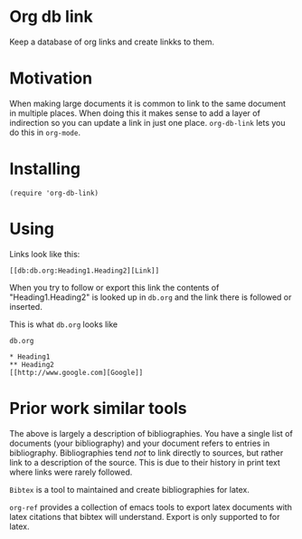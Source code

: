# Org db link

Keep a database of org links and create linkks to them.

# Motivation

When making large documents it is common to link to the same document in multiple places.
When doing this it makes sense to add a layer of indirection so you can update a link in just one place.
`org-db-link` lets you do this in `org-mode`.

# Installing

```
(require 'org-db-link)
```

# Using

Links look like this:

```
[[db:db.org:Heading1.Heading2][Link]]

```

When you try to follow or export this link the contents of "Heading1.Heading2" is looked up in `db.org` and the link there is followed or inserted.

This is what `db.org` looks like

```
db.org

* Heading1
** Heading2
[[http://www.google.com][Google]]
```

# Prior work similar tools

The above is largely a description of bibliographies.
You have a single list of documents (your bibliography) and your document refers to entries in bibliography.
Bibliographies tend *not* to link directly to sources, but rather link to a description of the source.
This is due to their history in print text where links were rarely followed.

`Bibtex` is a tool to maintained and create bibliographies for latex.

`org-ref` provides a collection of emacs tools to export latex documents with latex citations that bibtex will understand. Export is only supported to for latex.



